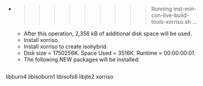 * >>>>>>>>> Running inst-min-con-live-build-tools-xorriso.sh ...
  * After this operation, 2,356 kB of additional disk space will be used.
  * Install xorriso.
  * Install xorriso to create isohybrid.
  * Disk size = 1750256K. Space Used = 3516K. Runtime = 00:00:00:01.
  * The following NEW packages will be installed:
  ```bash
libburn4 libisoburn1 libisofs6 libjte2 xorriso
  ```
